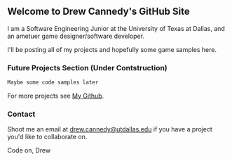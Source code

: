## Welcome to Drew Cannedy's GitHub Site

I am a Software Engineering Junior at the University of Texas at Dallas, and an ametuer game designer/software developer. 

I'll be posting all of my projects and hopefully some game samples here.

### Future Projects Section (Under Contstruction)

```markdown
Maybe some code samples later 
```

For more projects see [My Github](https://github.com/DrewCCannedy/).

### Contact

Shoot me an email at drew.cannedy@utdallas.edu if you have a project you'd like to collaborate on.

Code on,
      Drew
